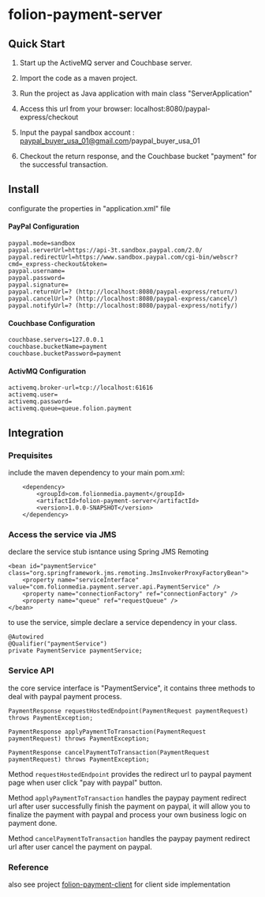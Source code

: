 folion-payment-server
=====================

Quick Start
------------

1. Start up the ActiveMQ server and Couchbase server.

2. Import the code as a maven project.

3. Run the project as Java application with main class "ServerApplication"

4. Access this url from your browser: localhost:8080/paypal-express/checkout

5. Input the paypal sandbox account : paypal_buyer_usa_01@gmail.com/paypal_buyer_usa_01

6. Checkout the return response, and the Couchbase bucket "payment" for the successful transaction.

Install
------------
configurate the properties in "application.xml" file

#### PayPal Configuration
```
paypal.mode=sandbox
paypal.serverUrl=https://api-3t.sandbox.paypal.com/2.0/
paypal.redirectUrl=https://www.sandbox.paypal.com/cgi-bin/webscr?cmd=_express-checkout&token=
paypal.username=
paypal.password=
paypal.signature=
paypal.returnUrl=? (http://localhost:8080/paypal-express/return/)
paypal.cancelUrl=? (http://localhost:8080/paypal-express/cancel/)
paypal.notifyUrl=? (http://localhost:8080/paypal-express/notify/)
```

#### Couchbase Configuration
```
couchbase.servers=127.0.0.1
couchbase.bucketName=payment
couchbase.bucketPassword=payment
```
#### ActivMQ Configuration
```
activemq.broker-url=tcp://localhost:61616
activemq.user=
activemq.password=
activemq.queue=queue.folion.payment
```

Integration
------------

### Prequisites

include the maven dependency to your main pom.xml:

		<dependency>
			<groupId>com.folionmedia.payment</groupId>
			<artifactId>folion-payment-server</artifactId>
			<version>1.0.0-SNAPSHOT</version>
		</dependency>

### Access the service via JMS

declare the service stub isntance using Spring JMS Remoting

	<bean id="paymentService" class="org.springframework.jms.remoting.JmsInvokerProxyFactoryBean">
		<property name="serviceInterface" value="com.folionmedia.payment.server.api.PaymentService" />
		<property name="connectionFactory" ref="connectionFactory" />
		<property name="queue" ref="requestQueue" />
	</bean>

to use the service, simple declare a service dependency in your class.

	@Autowired
	@Qualifier("paymentService")
	private PaymentService paymentService;

### Service API

the core service interface is "PaymentService", it contains three methods to deal with paypal payment process.

	PaymentResponse requestHostedEndpoint(PaymentRequest paymentRequest) throws PaymentException;
	
	PaymentResponse applyPaymentToTransaction(PaymentRequest paymentRequest) throws PaymentException;
	
	PaymentResponse cancelPaymentToTransaction(PaymentRequest paymentRequest) throws PaymentException;

Method `requestHostedEndpoint` provides the redirect url to paypal payment page when user click "pay with paypal" button.

Method `applyPaymentToTransaction` handles the paypay payment redirect url after user successfully finish the payment on paypal, it will allow you to finalize the payment with paypal and process your own business logic on payment done.

Method `cancelPaymentToTransaction` handles the paypay payment redirect url after user cancel the payment on paypal.

### Reference

also see project [folion-payment-client](https://github.com/DeanWade/folion-payment-client) for client side implementation
